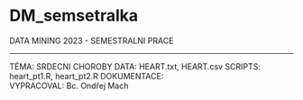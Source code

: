 # DM_semsetralka
DATA MINING 2023 - SEMESTRALNI PRACE
_____________________________________________
TÉMA:           SRDECNI CHOROBY
DATA:           HEART.txt, HEART.csv
SCRIPTS:        heart_pt1.R, heart_pt2.R
DOKUMENTACE:    
VYPRACOVAL:     Bc. Ondřej Mach